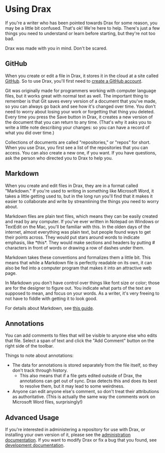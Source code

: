 # Using Drax

If you're a writer who has been pointed towards Drax for some reason, you may be a little bit confused. That's ok! We're here to help. There's just a few things you need to understand or learn before starting, but they're not too bad. 

Drax was made with you in mind. Don't be scared. 


## GitHub
When you create or edit a file in Drax, it stores it in the cloud at a site called [GitHub](https://github.com). So to use Drax, you'll first need to [create a GitHub account](https://github.com/join).

Git was originally made for programmers working with computer language files, but it works great with normal text as well. The important thing to remember is that Git saves every version of a document that you've made, so you can always go back and see how it's changed over time. You don't need to worry about losing your work or forgetting that thing you deleted. Every time you press the Save button in Drax, it creates a new version of the document that you can return to any time. (That's why it asks you to write a little note describing your changes: so you can have a record of what you did over time.)

Collections of documents are called "repositories," or "repos" for short. When you use Drax, you first see a list of the repositories that you can access. You can also create a new one, if you want. If you have questions, ask the person who directed you to Drax to help you. 


## Markdown
When you create and edit files in Drax, they are in a format called "Markdown." If you're used to writing in something like Microsoft Word, it takes a little getting used to, but in the long run you'll find that it makes it easier to collaborate and write by streamlining the things you need to worry about. 

Markdown files are plain text files, which means they can be easily created and read by any computer. If you've ever written in Notepad on Windows or TextEdit on the Mac, you'll be familiar with this. In the olden days of the internet, almost everything was plain text, but people found ways to get their points across. They would put stars around words to indicate emphasis, like &#42;this&#42;. They would make sections and headers by putting # characters in front of words or drawing a row of dashes under them. 

Markdown takes these conventions and formalizes them a little bit. This means that while a Markdown file is perfectly readable on its own, it can also be fed into a computer program that makes it into an attractive web page. 

In Markdown you don't have control over things like font size or color; those are for the designer to figure out. You indicate what parts of the text are supposed to mean, and focus on your words. As a writer, it's very freeing to not have to fiddle with getting it to look good. 

For details about Markdown, see [this guide](/#/pages/markdown).


## Annotations
You can add comments to files that will be visible to anyone else who edits that file. Select a span of text and click the "Add Comment" button on the right side of the toolbar. 

Things to note about annotations:
* The data for annotations is stored separately from the file itself, so they don't track through history. 
    * This also means that if a file gets edited outside of Drax, the annotations can get out of sync. Drax detects this and does its best to resolve them, but it may lead to some weirdness. 
* Anyone can edit anyone else's comment, so don't treat their attributions as authoritative. (This is actually the same way the comments work on Microsoft Word files, surprisingly!)


## Advanced Usage
If you're interested in administering a repository for use with Drax, or installing your own version of it, please see the [administration documentation](https://github.com/sjml/drax/blob/master/devdocs/Administration.md). If you want to modify Drax or fix a bug that you found, see [development documentation](https://github.com/sjml/drax/blob/master/devdocs/Developing.md). 
